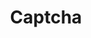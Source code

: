 ---
layout: pattern.njk
key: captcha-legacy_de
title: Captcha
parent: components-legacy_de
image: legacy/overview/captcha.webp
keywords: 
order: 50
---